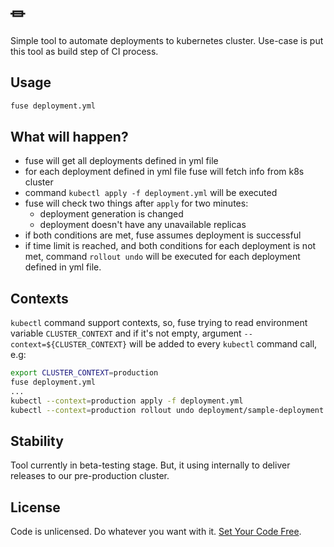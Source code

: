# &#9179;

Simple tool to automate deployments to kubernetes cluster. Use-case is put this tool 
as build step of CI process. 
 
## Usage

```bash
fuse deployment.yml
```

## What will happen?

  * fuse will get all deployments defined in yml file
  * for each deployment defined in yml file fuse will fetch info from k8s cluster
  * command `kubectl apply -f deployment.yml` will be executed
  * fuse will check two things after `apply` for two minutes:
    * deployment generation is changed
    * deployment doesn't have any unavailable replicas
  * if both conditions are met, fuse assumes deployment is successful
  * if time limit is reached, and both conditions for each deployment is not met, command `rollout undo`
  will be executed for each deployment defined in yml file.
  
## Contexts

`kubectl` command support contexts, so, fuse trying to read environment variable
`CLUSTER_CONTEXT` and if it's not empty, argument `--context=${CLUSTER_CONTEXT}`
will be added to every `kubectl` command call, e.g:

```bash
export CLUSTER_CONTEXT=production
fuse deployment.yml
...
kubectl --context=production apply -f deployment.yml
kubectl --context=production rollout undo deployment/sample-deployment
```

## Stability

Tool currently in beta-testing stage. But, it using internally to deliver 
releases to our pre-production cluster.

## License

Code is unlicensed. Do whatever you want with it. [Set Your Code Free](http://unlicense.org/).
